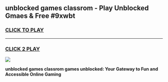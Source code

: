 
## unblocked games classrom - Play Unblocked Gmaes & Free #9xwbt
<h3>
<a href="https://news.freeplayer.one?title=unblocked_games_classrom&ref=03M">CLICK TO PLAY</a></h3>
<hr>

<h3>
<a href="https://news.freeplayer.one?title=unblocked_games_classrom&ref=03M">CLICK 2 PLAY</a>
  
</h3>

<a href="https://news.freeplayer.one?title=unblocked_games_classrom&ref=03M"><img src="https://clearcache.store/games.png"></a>


**unblocked games classrom games unblocked: Your Gateway to Fun and Accessible Online Gaming**
